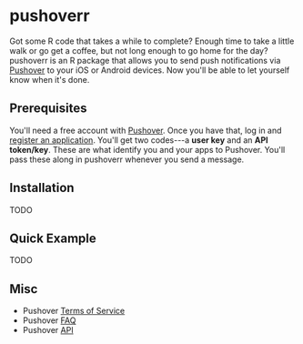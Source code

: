 # pushoverr

Got some R code that takes a while to complete? Enough time to take a little
walk or go get a coffee, but not long enough to go home for the day?  pushoverr
is an R package that allows you to send push notifications via
[Pushover](https://pushover.net/) to your iOS or Android devices. Now you'll be
able to let yourself know when it's done.

## Prerequisites

You'll need a free account with [Pushover](https://pushover.net/). Once you
have that, log in and [register an
application](https://pushover.net/apps/build). You'll get two codes---a **user
key** and an **API token/key**. These are what identify you and your apps to
Pushover. You'll pass these along in pushoverr whenever you send a message.

## Installation

TODO

## Quick Example

TODO


## Misc
* Pushover [Terms of Service](https://pushover.net/terms)
* Pushover [FAQ](https://pushover.net/faq)
* Pushover [API](https://pushover.net/api)

